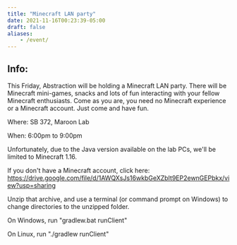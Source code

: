 ```yaml
---
title: "Minecraft LAN party"
date: 2021-11-16T00:23:39-05:00
draft: false
aliases:
    - /event/
---
```

## Info:
This Friday, Abstraction will be holding a Minecraft LAN party. 
There will be Minecraft mini-games, snacks and lots of fun interacting with your fellow Minecraft enthusiasts. 
Come as you are, you need no Minecraft experience or a Minecraft account. Just come and have fun.

Where: SB 372, Maroon Lab

When: 6:00pm to 9:00pm


Unfortunately, due to the Java version available on the lab PCs, we'll be limited to Minecraft 1.16.

If you don't have a Minecraft account, click here: https://drive.google.com/file/d/1AWQXsJs16wkbGeXZbIt9EP2ewnGEPbkx/view?usp=sharing

Unzip that archive, and use a terminal (or command prompt on Windows) to change directories to the unzipped folder.

On Windows, run "gradlew.bat runClient"

On Linux, run "./gradlew runClient"